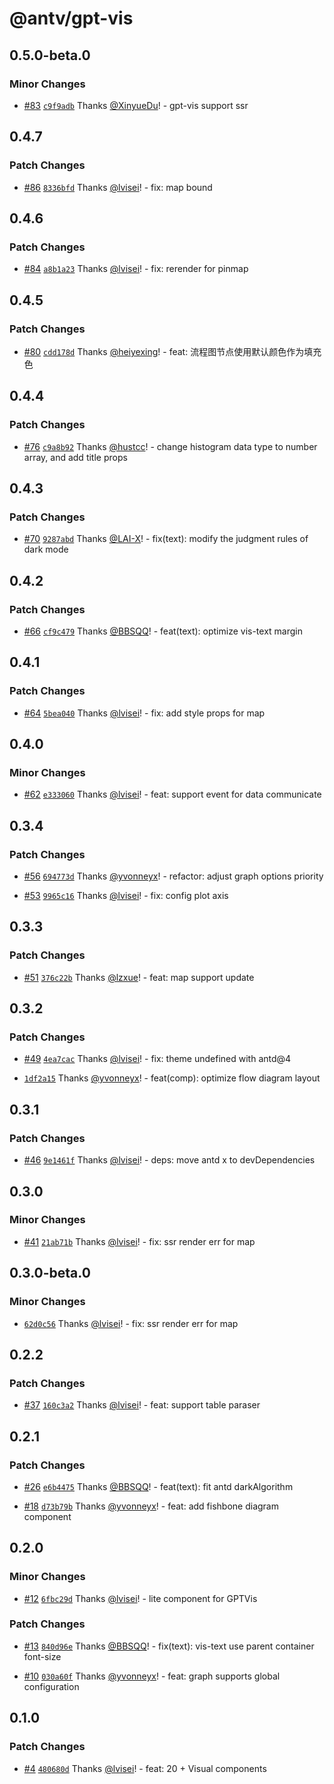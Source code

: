 # @antv/gpt-vis

## 0.5.0-beta.0

### Minor Changes

- [#83](https://github.com/antvis/GPT-Vis/pull/83) [`c9f9adb`](https://github.com/antvis/GPT-Vis/commit/c9f9adb3e22bf697005a821529678f55c16d1d99) Thanks [@XinyueDu](https://github.com/XinyueDu)! - gpt-vis support ssr

## 0.4.7

### Patch Changes

- [#86](https://github.com/antvis/GPT-Vis/pull/86) [`8336bfd`](https://github.com/antvis/GPT-Vis/commit/8336bfdf62c3580198fc6ed3133a0d3f81b01538) Thanks [@lvisei](https://github.com/lvisei)! - fix: map bound

## 0.4.6

### Patch Changes

- [#84](https://github.com/antvis/GPT-Vis/pull/84) [`a8b1a23`](https://github.com/antvis/GPT-Vis/commit/a8b1a232ec515f248173404c30f41a31eb77c884) Thanks [@lvisei](https://github.com/lvisei)! - fix: rerender for pinmap

## 0.4.5

### Patch Changes

- [#80](https://github.com/antvis/GPT-Vis/pull/80) [`cdd178d`](https://github.com/antvis/GPT-Vis/commit/cdd178df929be1f111e5701c7c73fcab57e5fb79) Thanks [@heiyexing](https://github.com/heiyexing)! - feat: 流程图节点使用默认颜色作为填充色

## 0.4.4

### Patch Changes

- [#76](https://github.com/antvis/GPT-Vis/pull/76) [`c9a8b92`](https://github.com/antvis/GPT-Vis/commit/c9a8b92a64f82d791443b7b2f8a6d899c500ef46) Thanks [@hustcc](https://github.com/hustcc)! - change histogram data type to number array, and add title props

## 0.4.3

### Patch Changes

- [#70](https://github.com/antvis/GPT-Vis/pull/70) [`9287abd`](https://github.com/antvis/GPT-Vis/commit/9287abdb4986c5e027a126d658b605a6c6e83d81) Thanks [@LAI-X](https://github.com/LAI-X)! - fix(text): modify the judgment rules of dark mode

## 0.4.2

### Patch Changes

- [#66](https://github.com/antvis/GPT-Vis/pull/66) [`cf9c479`](https://github.com/antvis/GPT-Vis/commit/cf9c479393058b380d4665e6ee512278c3d7572d) Thanks [@BBSQQ](https://github.com/BBSQQ)! - feat(text): optimize vis-text margin

## 0.4.1

### Patch Changes

- [#64](https://github.com/antvis/GPT-Vis/pull/64) [`5bea040`](https://github.com/antvis/GPT-Vis/commit/5bea040fcd9102793e9fcbdb45e1d1a8450f201f) Thanks [@lvisei](https://github.com/lvisei)! - fix: add style props for map

## 0.4.0

### Minor Changes

- [#62](https://github.com/antvis/GPT-Vis/pull/62) [`e333060`](https://github.com/antvis/GPT-Vis/commit/e333060d66d7c082bae9d73f4c31e658c1c8e4e5) Thanks [@lvisei](https://github.com/lvisei)! - feat: support event for data communicate

## 0.3.4

### Patch Changes

- [#56](https://github.com/antvis/GPT-Vis/pull/56) [`694773d`](https://github.com/antvis/GPT-Vis/commit/694773d504e55f4f7c248b30714e6f0a4ce72b60) Thanks [@yvonneyx](https://github.com/yvonneyx)! - refactor: adjust graph options priority

- [#53](https://github.com/antvis/GPT-Vis/pull/53) [`9965c16`](https://github.com/antvis/GPT-Vis/commit/9965c163eb963255a6438fced1aa12b7f5f9c2ee) Thanks [@lvisei](https://github.com/lvisei)! - fix: config plot axis

## 0.3.3

### Patch Changes

- [#51](https://github.com/antvis/GPT-Vis/pull/51) [`376c22b`](https://github.com/antvis/GPT-Vis/commit/376c22b9412b07fd4073cdb967ec4df1ed709720) Thanks [@lzxue](https://github.com/lzxue)! - feat: map support update

## 0.3.2

### Patch Changes

- [#49](https://github.com/antvis/GPT-Vis/pull/49) [`4ea7cac`](https://github.com/antvis/GPT-Vis/commit/4ea7cac0d57029ef821a3a76a512d5cfcf288dba) Thanks [@lvisei](https://github.com/lvisei)! - fix: theme undefined with antd@4

- [`1df2a15`](https://github.com/antvis/GPT-Vis/commit/1df2a150eff9580649fcc1824de571ac9f9df9bc) Thanks [@yvonneyx](https://github.com/yvonneyx)! - feat(comp): optimize flow diagram layout

## 0.3.1

### Patch Changes

- [#46](https://github.com/antvis/GPT-Vis/pull/46) [`9e1461f`](https://github.com/antvis/GPT-Vis/commit/9e1461f511743d33d031ce7020fff6d6efeff480) Thanks [@lvisei](https://github.com/lvisei)! - deps: move antd x to devDependencies

## 0.3.0

### Minor Changes

- [#41](https://github.com/antvis/GPT-Vis/pull/41) [`21ab71b`](https://github.com/antvis/GPT-Vis/commit/21ab71b47691ca8f20a26aa38238c1e84650c578) Thanks [@lvisei](https://github.com/lvisei)! - fix: ssr render err for map

## 0.3.0-beta.0

### Minor Changes

- [`62d0c56`](https://github.com/antvis/GPT-Vis/commit/62d0c5644ed7a310de17f0accd71f4ca5d603a83) Thanks [@lvisei](https://github.com/lvisei)! - fix: ssr render err for map

## 0.2.2

### Patch Changes

- [#37](https://github.com/antvis/GPT-Vis/pull/37) [`160c3a2`](https://github.com/antvis/GPT-Vis/commit/160c3a29ebf882868a3957570cf5df255b9e4042) Thanks [@lvisei](https://github.com/lvisei)! - feat: support table paraser

## 0.2.1

### Patch Changes

- [#26](https://github.com/antvis/GPT-Vis/pull/26) [`e6b4475`](https://github.com/antvis/GPT-Vis/commit/e6b44755e3821c1ed841ded56eee6a289c44fb59) Thanks [@BBSQQ](https://github.com/BBSQQ)! - feat(text): fit antd darkAlgorithm

- [#18](https://github.com/antvis/GPT-Vis/pull/18) [`d73b79b`](https://github.com/antvis/GPT-Vis/commit/d73b79b44b149cd12262de560db9764437091e7e) Thanks [@yvonneyx](https://github.com/yvonneyx)! - feat: add fishbone diagram component

## 0.2.0

### Minor Changes

- [#12](https://github.com/antvis/GPT-Vis/pull/12) [`6fbc29d`](https://github.com/antvis/GPT-Vis/commit/6fbc29d85644a55cf36745ec5cdc5519c22755c5) Thanks [@lvisei](https://github.com/lvisei)! - lite component for GPTVis

### Patch Changes

- [#13](https://github.com/antvis/GPT-Vis/pull/13) [`840d96e`](https://github.com/antvis/GPT-Vis/commit/840d96eeebabb0aa80d647040b64fa6dcc3daa33) Thanks [@BBSQQ](https://github.com/BBSQQ)! - fix(text): vis-text use parent container font-size

- [#10](https://github.com/antvis/GPT-Vis/pull/10) [`030a60f`](https://github.com/antvis/GPT-Vis/commit/030a60fc7abb609f01f5fd0b9d6491bd9839d8ff) Thanks [@yvonneyx](https://github.com/yvonneyx)! - feat: graph supports global configuration

## 0.1.0

### Patch Changes

- [#4](https://github.com/antvis/GPT-Vis/pull/4) [`480680d`](https://github.com/antvis/GPT-Vis/commit/480680d572d85dfff8865617fb1c7ef59c04b922) Thanks [@lvisei](https://github.com/lvisei)! - feat: 20 + Visual components
